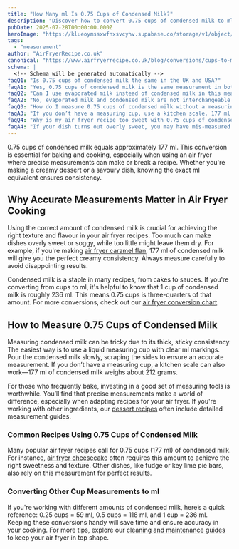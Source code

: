 ```yaml
---
title: "How Many ml Is 0.75 Cups of Condensed Milk?"
description: "Discover how to convert 0.75 cups of condensed milk to ml for perfect baking and air fryer recipes every time. Get the exact measurement now!"
pubDate: 2025-07-28T00:00:00.000Z
heroImage: "https://klueoymssxwfnxsvcyhv.supabase.co/storage/v1/object/public/Shmucket/how-many-ml-is-0-75-cups-of-condensed-milk.webp"
tags:
  - "measurement"
author: "AirFryerRecipe.co.uk"
canonical: "https://www.airfryerrecipe.co.uk/blog/conversions/cups-to-ml/how-many-ml-is-0-75-cups-of-condensed-milk"
schema: |
  <!-- Schema will be generated automatically -->
faqQ1: "Is 0.75 cups of condensed milk the same in the UK and USA?"
faqA1: "Yes, 0.75 cups of condensed milk is the same measurement in both the UK and USA, equating to approximately 177 ml. However, always double-check your measuring tools, as some cups may vary slightly in size."
faqQ2: "Can I use evaporated milk instead of condensed milk in this measurement?"
faqA2: "No, evaporated milk and condensed milk are not interchangeable. Condensed milk is sweetened, while evaporated milk is unsweetened. Using 177 ml of evaporated milk will alter the taste and texture of your recipe."
faqQ3: "How do I measure 0.75 cups of condensed milk without a measuring cup?"
faqA3: "If you don’t have a measuring cup, use a kitchen scale. 177 ml of condensed milk weighs roughly 212 grams. Alternatively, you can estimate using tablespoons—0.75 cups is about 12 tablespoons."
faqQ4: "Why is my air fryer recipe too sweet with 0.75 cups of condensed milk?"
faqA4: "If your dish turns out overly sweet, you may have mis-measured the condensed milk. Ensure you’re using exactly 177 ml. Alternatively, some recipes may require less sugar, so adjust accordingly or try a different recipe from <a href=https://www.airfryerrecipe.co.uk/recipes>our collection</a>."
---
```

<p>0.75 cups of condensed milk equals approximately 177 ml. This conversion is essential for baking and cooking, especially when using an air fryer where precise measurements can make or break a recipe. Whether you're making a creamy dessert or a savoury dish, knowing the exact ml equivalent ensures consistency.</p>

<h2>Why Accurate Measurements Matter in Air Fryer Cooking</h2>
<p>Using the correct amount of condensed milk is crucial for achieving the right texture and flavour in your air fryer recipes. Too much can make dishes overly sweet or soggy, while too little might leave them dry. For example, if you're making <a href=https://www.airfryerrecipe.co.uk/recipes>air fryer caramel flan</a>, 177 ml of condensed milk will give you the perfect creamy consistency. Always measure carefully to avoid disappointing results.</p>
<p>Condensed milk is a staple in many recipes, from cakes to sauces. If you're converting from cups to ml, it's helpful to know that 1 cup of condensed milk is roughly 236 ml. This means 0.75 cups is three-quarters of that amount. For more conversions, check out our <a href=https://www.airfryerrecipe.co.uk/air-fryer-conversion-chart>air fryer conversion chart</a>.</p>

<h2>How to Measure 0.75 Cups of Condensed Milk</h2>
<p>Measuring condensed milk can be tricky due to its thick, sticky consistency. The easiest way is to use a liquid measuring cup with clear ml markings. Pour the condensed milk slowly, scraping the sides to ensure an accurate measurement. If you don’t have a measuring cup, a kitchen scale can also work—177 ml of condensed milk weighs about 212 grams.</p>
<p>For those who frequently bake, investing in a good set of measuring tools is worthwhile. You’ll find that precise measurements make a world of difference, especially when adapting recipes for your air fryer. If you're working with other ingredients, our <a href=https://www.airfryerrecipe.co.uk/recipe-category/dessert>dessert recipes</a> often include detailed measurement guides.</p>

<h3>Common Recipes Using 0.75 Cups of Condensed Milk</h3>
<p>Many popular air fryer recipes call for 0.75 cups (177 ml) of condensed milk. For instance, <a href=https://www.airfryerrecipe.co.uk/recipes>air fryer cheesecake</a> often requires this amount to achieve the right sweetness and texture. Other dishes, like fudge or key lime pie bars, also rely on this measurement for perfect results.</p>

<h3>Converting Other Cup Measurements to ml</h3>
<p>If you're working with different amounts of condensed milk, here’s a quick reference: 0.25 cups = 59 ml, 0.5 cups = 118 ml, and 1 cup = 236 ml. Keeping these conversions handy will save time and ensure accuracy in your cooking. For more tips, explore our <a href=https://www.airfryerrecipe.co.uk/air-fryer-cleaner>cleaning and maintenance guides</a> to keep your air fryer in top shape.</p>
